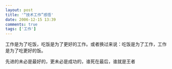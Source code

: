 ```yaml
---
layout: post
title: '“技术工作”感悟'
date: 2006-12-15 13:39
comments: true
tags: ['工作']
---
```


工作是为了吃饭，吃饭是为了更好的工作。或者换过来说：吃饭是为了工作，工作是为了吃更好的饭。

先进的未必是最好的，更未必是成功的，谁死在最后，谁就是王者

